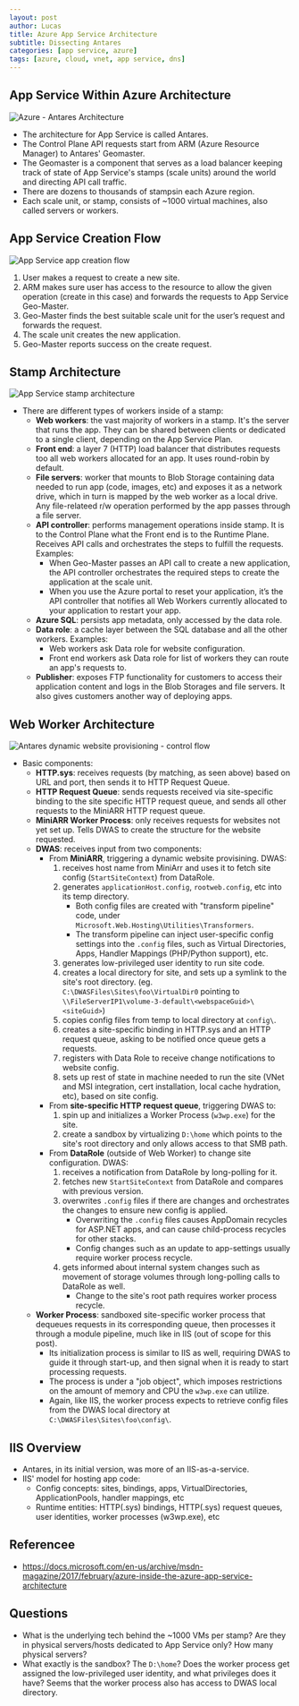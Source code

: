 ```yaml
---
layout: post
author: Lucas
title: Azure App Service Architecture
subtitle: Dissecting Antares
categories: [app service, azure]
tags: [azure, cloud, vnet, app service, dns]
---
```

<!--🔴 🟠 ⚫ ⚪ 🟣 🟢 🟡 🔵-->

## App Service Within Azure Architecture

![Azure - Antares Architecture](/assets/images/azure_antares_architecture.png)

- The architecture for App Service is called Antares.
- The Control Plane API requests start from ARM (Azure Resource Manager) to Antares' Geomaster.
- The Geomaster is a component that serves as a load balancer keeping track of state of App Service's stamps (scale units) around the world and directing API call traffic.
- There are dozens to thousands of stampsin each Azure region.
- Each scale unit, or stamp, consists of ~1000 virtual machines, also called servers or workers.

## App Service Creation Flow

![App Service app creation flow](/assets/images/app_service_creation_flow.png)

1. User makes a request to create a new site.
2. ARM makes sure user has access to the resource to allow the given operation (create in this case) and forwards the requests to App Service Geo-Master.
3. Geo-Master finds the best suitable scale unit for the user’s request and forwards the request.
4. The scale unit creates the new application.
5. Geo-Master reports success on the create request.

## Stamp Architecture

![App Service stamp architecture](/assets/images/app_service_stamp_architecture.png)

- There are different types of workers inside of a stamp:
  - **Web workers**: the vast majority of workers in a stamp. It's the server that runs the app. They can be shared between clients or dedicated to a single client, depending on the App Service Plan.
  - **Front end**: a layer 7 (HTTP) load balancer that distributes requests too all web workers allocated for an app. It uses round-robin by default.
  - **File servers**: worker that mounts to Blob Storage containing data needed to run app (code, images, etc) and exposes it as a network drive, which in turn is mapped by the web worker as a local drive. Any file-relateed r/w operation performed by the app passes through a file server.
  - **API controller**: performs management operations inside stamp. It is to the Control Plane what the Front end is to the Runtime Plane. Receives API calls and orchestrates the steps to fulfill the requests. Examples:
    - When Geo-Master passes an API call to create a new application, the API controller orchestrates the required steps to create the application at the scale unit.
    - When you use the Azure portal to reset your application, it’s the API controller that notifies all Web Workers currently allocated to your application to restart your app.
  - **Azure SQL**: persists app metadata, only accessed by the data role.
  - **Data role**: a cache layer between the SQL database and all the other workers. Examples:
    - Web workers ask Data role for website configuration.
    - Front end workers ask Data role for list of workers they can route an app's requests to.
  - **Publisher**: exposes FTP functionality for customers to access their application content and logs in the Blob Storages and file servers. It also gives customers another way of deploying apps.

## Web Worker Architecture

![Antares dynamic website provisioning - control flow](/assets/images/antares_dynamic_prov_control.png)

- Basic components:
  - **HTTP.sys**: receives requests (by matching, as seen above) based on URL and port, then sends it to HTTP Request Queue.
  - **HTTP Request Queue**: sends requests received via site-specific binding to the site specific HTTP request queue, and sends all other requests to the MiniARR HTTP request queue.
  - **MiniARR Worker Process**: only receives requests for websites not yet set up. Tells DWAS to create the structure for the website requested.
  - **DWAS**: receives input from two components:
    - From **MiniARR**, triggering a dynamic website provisining. DWAS:
      1. receives host name from MiniArr and uses it to fetch site config (`StartSiteContext`) from DataRole.
      2. generates `applicationHost.config`, `rootweb.config`, etc into its temp directory.
          - Both config files are created with "transform pipeline" code, under `Microsoft.Web.Hosting\Utilities\Transformers`.
          - The transform pipeline can inject user-specific config settings into the `.config` files, such as Virtual Directories, Apps, Handler Mappings (PHP/Python support), etc.
      3. generates low-privileged user identity to run site code.
      4. creates a local directory for site, and sets up a symlink to the site's root directory. (eg. `C:\DWASFiles\Sites\foo\VirtualDir0` pointing to `\\FileServerIP1\volume-3-default\<webspaceGuid>\<siteGuid>`)
      5. copies config files from temp to local directory at `config\`.
      6. creates a site-specific binding in HTTP.sys and an HTTP request queue, asking to be notified once queue gets a requests.
      7. registers with Data Role to receive change notifications to website config.
      8. sets up rest of state in machine needed to run the site (VNet and MSI integration, cert installation, local cache hydration, etc), based on site config.
    - From **site-specific HTTP request queue**, triggering DWAS to:
      1. spin up and initializes a Worker Process (`w3wp.exe`) for the site.
      2. create a sandbox by virtualizing `D:\home` which points to the site's root directory and only allows access to that SMB path.
    - From **DataRole** (outside of Web Worker) to change site configuration. DWAS:
      1. receives a notification from DataRole by long-polling for it.
      2. fetches new `StartSiteContext` from DataRole and compares with previous version.
      3. overwrites `.config` files if there are changes and orchestrates the changes to ensure new config is applied.
          - Overwriting the `.config` files causes AppDomain recycles for ASP.NET apps, and can cause child-process recycles for other stacks.
          - Config changes such as an update to app-settings usually require worker process recycle.
      4. gets informed about internal system changes such as movement of storage volumes through long-polling calls to DataRole as well.
          - Change to the site's root path requires worker process recycle.
  - **Worker Process**: sandboxed site-specific worker process that dequeues requests in its corresponding queue, then processes it through a module pipeline, much like in IIS (out of scope for this post).
    - Its initialization process is similar to IIS as well, requiring DWAS to guide it through start-up, and then signal when it is ready to start processing requests.
    - The process is under a "job object", which imposes restrictions on the amount of memory and CPU the `w3wp.exe` can utilize.
    - Again, like IIS, the worker process expects to retrieve config files from the DWAS local directory at `C:\DWASFiles\Sites\foo\config\`.

## IIS Overview

- Antares, in its initial version, was more of an IIS-as-a-service.
- IIS' model for hosting app code:
  - Config concepts: sites, bindings, apps, VirtualDirectories, ApplicationPools, handler mappings, etc
  - Runtime entities: HTTP(.sys) bindings, HTTP(.sys) request queues, user identities, worker processes (w3wp.exe), etc

## Referencee

- <https://docs.microsoft.com/en-us/archive/msdn-magazine/2017/february/azure-inside-the-azure-app-service-architecture>

## Questions

- What is the underlying tech behind the ~1000 VMs per stamp? Are they in physical servers/hosts dedicated to App Service only? How many physical servers?
- What exactly is the sandbox? The `D:\home`? Does the worker process get assigned the low-privileged user identity, and what privileges does it have? Seems that the worker process also has access to DWAS local directory.

